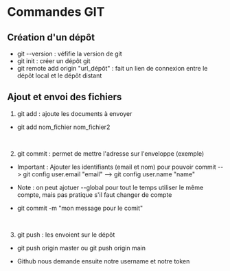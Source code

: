 # Commandes GIT

## Création d'un dépôt

- git --version : véfifie la version de git
- git init : créer un dépôt git
- git remote add origin "url_dépôt" : fait un lien de connexion entre le dépôt local et le dépôt distant

## Ajout et envoi des fichiers

1) git add : ajoute les documents à envoyer

- git add nom_fichier nom_fichier2

<br>

2) git commit : permet de mettre l'adresse sur l'enveloppe (exemple)

- Important : Ajouter les identifiants (email et nom) pour pouvoir commit
--> git config user.email "email"
--> git config user.name "name"

- Note : on peut ajotuer --global pour tout le temps utiliser le même compte, mais pas pratique s'il faut changer de compte

- git commit -m "mon message pour le comit"

<br>

3) git push : les envoient sur le dépôt

- git push origin master ou git push origin main


- Github nous demande ensuite notre username et notre token
